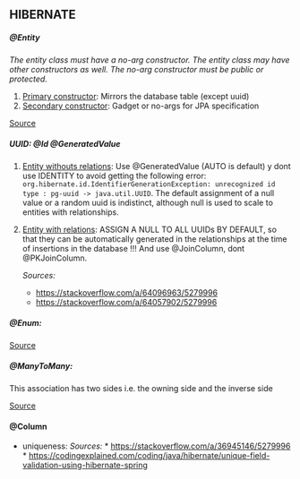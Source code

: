 HIBERNATE
---------

##### @Entity
*The entity class must have a no-arg constructor. 
The entity class may have other constructors as well. The no-arg constructor must be public or protected.*
    
1. <u>Primary constructor</u>: Mirrors the database table (except uuid)
2. <u>Secondary constructor</u>: Gadget or no-args for JPA specification

[Source](https://stackoverflow.com/a/27966933/5279996)


##### UUID: @Id @GeneratedValue 

   1. <u>Entity withouts relations</u>: Use @GeneratedValue (AUTO is default) y dont use IDENTITY to avoid getting the following error:
            `org.hibernate.id.IdentifierGenerationException: unrecognized id type : pg-uuid -> java.util.UUID`.
         The default assignment of a null value or a random uuid is indistinct, although null is used 
         to scale to entities with relationships.
   2. <u>Entity with relations</u>: ASSIGN A NULL TO ALL UUIDs BY DEFAULT, so that they can be automatically generated
         in the relationships at the time of insertions in the database !!! And use @JoinColumn, dont @PKJoinColumn.

        *Sources:*
         * https://stackoverflow.com/a/64096963/5279996
         * https://stackoverflow.com/a/64057902/5279996

##### @Enum:
[Source](https://stackoverflow.com/a/64021041/5279996)


##### @ManyToMany:

This association has two sides i.e. the owning side and the inverse side

[Source](https://www.baeldung.com/hibernate-many-to-many)


#### @Column
 * uniqueness: 
    *Sources:*
             * https://stackoverflow.com/a/36945146/5279996
             * https://codingexplained.com/coding/java/hibernate/unique-field-validation-using-hibernate-spring
    